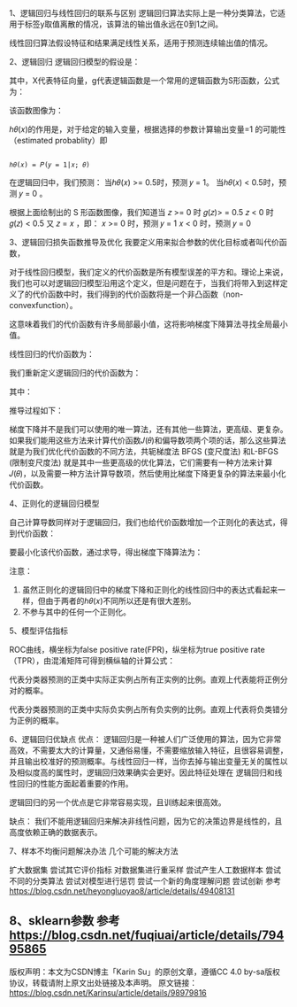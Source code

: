 1、逻辑回归与线性回归的联系与区别
逻辑回归算法实际上是一种分类算法，它适用于标签y取值离散的情况，该算法的输出值永远在0到1之间。

线性回归算法假设特征和结果满足线性关系，适用于预测连续输出值的情况。

2、逻辑回归
逻辑回归模型的假设是：



其中，X代表特征向量，g代表逻辑函数是一个常用的逻辑函数为S形函数，公式为：



该函数图像为：



ℎ𝜃(𝑥)的作用是，对于给定的输入变量，根据选择的参数计算输出变量=1 的可能性（estimated probablity）即

                                                                                     ℎ𝜃(𝑥) = 𝑃(𝑦 = 1|𝑥; 𝜃)

在逻辑回归中，我们预测：
当ℎ𝜃(𝑥) >= 0.5时，预测 𝑦 = 1。
当ℎ𝜃(𝑥) < 0.5时，预测 𝑦 = 0 。

根据上面绘制出的 S 形函数图像，我们知道当
𝑧 >= 0 时 𝑔(𝑧)> = 0.5
𝑧 < 0 时 𝑔(𝑧) < 0.5
又 𝑧 = 𝑥 ，即：
𝑥 >= 0 时，预测 𝑦 = 1
𝑥 < 0 时，预测 𝑦 = 0

3、逻辑回归损失函数推导及优化
我要定义用来拟合参数的优化目标或者叫代价函数，



对于线性回归模型，我们定义的代价函数是所有模型误差的平方和。理论上来说，我们也可以对逻辑回归模型沿用这个定义，但是问题在于，当我们将带入到这样定义了的代价函数中时，我们得到的代价函数将是一个非凸函数（non-convexfunction）。



 

这意味着我们的代价函数有许多局部最小值，这将影响梯度下降算法寻找全局最小值。

线性回归的代价函数为：



我们重新定义逻辑回归的代价函数为：



其中：



推导过程如下：



梯度下降并不是我们可以使用的唯一算法，还有其他一些算法，更高级、更复杂。如果我们能用这些方法来计算代价函数𝐽(𝜃)和偏导数项两个项的话，那么这些算法就是为我们优化代价函数的不同方法，共轭梯度法 BFGS (变尺度法) 和L-BFGS (限制变尺度法) 就是其中一些更高级的优化算法，它们需要有一种方法来计算 𝐽(𝜃)，以及需要一种方法计算导数项，然后使用比梯度下降更复杂的算法来最小化代价函数。

4、正则化的逻辑回归模型


自己计算导数同样对于逻辑回归，我们也给代价函数增加一个正则化的表达式，得到代价函数：



要最小化该代价函数，通过求导，得出梯度下降算法为：



注意：
1. 虽然正则化的逻辑回归中的梯度下降和正则化的线性回归中的表达式看起来一样，但由于两者的ℎ𝜃(𝑥)不同所以还是有很大差别。
2. 不参与其中的任何一个正则化。

5、模型评估指标







ROC曲线，横坐标为false positive rate(FPR)，纵坐标为true positive rate（TPR），由混淆矩阵可得到横纵轴的计算公式：



代表分类器预测的正类中实际正实例占所有正实例的比例。直观上代表能将正例分对的概率。



代表分类器预测的正类中实际负实例占所有负实例的比例。直观上代表将负类错分为正例的概率。



6、逻辑回归优缺点
优点：
逻辑回归是一种被人们广泛使用的算法，因为它非常高效，不需要太大的计算量，又通俗易懂，不需要缩放输入特征，且很容易调整，并且输出校准好的预测概率。与线性回归一样，当你去掉与输出变量无关的属性以及相似度高的属性时，逻辑回归效果确实会更好。因此特征处理在 逻辑回归和线性回归的性能方面起着重要的作用。

逻辑回归的另一个优点是它非常容易实现，且训练起来很高效。

缺点：
我们不能用逻辑回归来解决非线性问题，因为它的决策边界是线性的，且高度依赖正确的数据表示。


7、样本不均衡问题解决办法
几个可能的解决方法

扩大数据集
尝试其它评价指标
对数据集进行重采样
尝试产生人工数据样本
尝试不同的分类算法
尝试对模型进行惩罚
尝试一个新的角度理解问题
尝试创新
参考 https://blog.csdn.net/heyongluoyao8/article/details/49408131

8、sklearn参数
参考 https://blog.csdn.net/fuqiuai/article/details/79495865
--------------------- 
版权声明：本文为CSDN博主「Karin Su」的原创文章，遵循CC 4.0 by-sa版权协议，转载请附上原文出处链接及本声明。
原文链接：https://blog.csdn.net/Karinsu/article/details/98979816